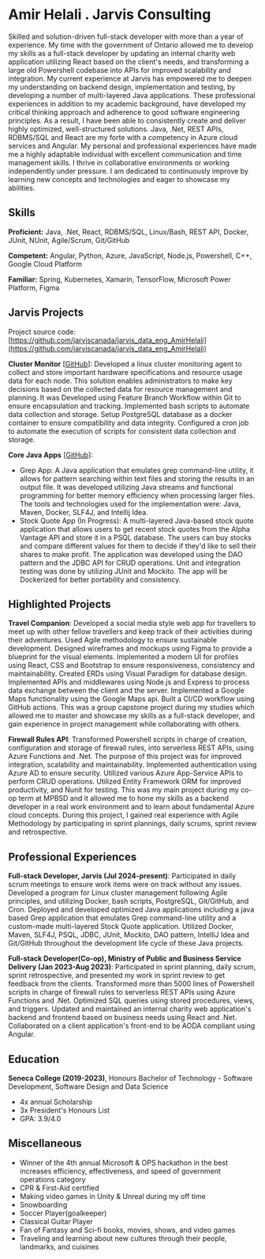 # Amir Helali . Jarvis Consulting

Skilled and solution-driven full-stack developer with more than a year of experience. My time with the government of Ontario allowed me to develop my skills as a full-stack developer by updating an internal charity web application utilizing React based on the client's needs, and transforming a large old Powershell codebase into APIs for improved scalability and integration. My current experience at Jarvis has empowered me to deepen my understanding on backend design, implementation and testing, by developing a number of multi-layered Java applications. These professional experiences in addition to my academic background, have developed my critical thinking approach and adherence to good software engineering principles. As a result, I have been able to consistently create and deliver highly optimized, well-structured solutions. Java, .Net, REST APIs, RDBMS/SQL and React are my forte with a competency in Azure cloud services and Angular. My personal and professional experiences have made me a highly adaptable individual with excellent communication and time management skills. I thrive in collaborative environments or working independently under pressure. I am dedicated to continuously improve by learning new concepts and technologies and eager to showcase my abilities.

## Skills

**Proficient:** Java, .Net, React, RDBMS/SQL, Linux/Bash, REST API, Docker, JUnit, NUnit, Agile/Scrum, Git/GitHub

**Competent:** Angular, Python, Azure, JavaScript, Node.js, Powershell, C++, Google Cloud Platform

**Familiar:** Spring, Kubernetes, Xamarin, TensorFlow, Microsoft Power Platform, Figma

## Jarvis Projects

Project source code: [https://github.com/jarviscanada/jarvis_data_eng_AmirHelali](https://github.com/jarviscanada/jarvis_data_eng_AmirHelali)


**Cluster Monitor** [[GitHub](https://github.com/jarviscanada/jarvis_data_eng_AmirHelali/tree/master/linux_sql)]: Developed a linux cluster monitoring agent to collect and store important hardware specifications and resource usage data for each node. This solution enables administrators to make key decisions based on the collected data for resource management and planning. It was Developed using Feature Branch Workflow within Git to ensure encapsulation and tracking. Implemented bash scripts to automate data collection and storage. Setup PostgreSQL database as a docker container to ensure compatibility and data integrity. Configured a cron job to automate the execution of scripts for consistent data collection and storage.

**Core Java Apps** [[GitHub](https://github.com/jarviscanada/jarvis_data_eng_AmirHelali/tree/master/core_java)]:
      
  - Grep App: A Java application that emulates grep command-line utility, it allows for pattern searching within text files and storing the results in an output file. It was developed utilizing Java streams and functional programming for better memory efficiency when processing larger files. The tools and technologies used for the implementation were: Java, Maven, Docker, SLF4J, and Intellij Idea.
  - Stock Quote App (In Progress): A multi-layered Java-based stock quote application that allows users to get recent stock quotes from the Alpha Vantage API and store it in a PSQL database. The users can buy stocks and compare different values for them to decide if they'd like to sell their shares to make profit. The application was developed using the DAO pattern and the JDBC API for CRUD operations. Unit and integration testing was done by utilizing JUnit and Mockito. The app will be Dockerized for better portability and consistency.


## Highlighted Projects
**Travel Companion**: Developed a social media style web app for travellers to meet up with other fellow travellers and keep track of their activities during their adventures. Used Agile methodology to ensure sustainable development. Designed wireframes and mockups using Figma to provide a blueprint for the visual elements. Implemented a modern UI for profiles using React, CSS and Bootstrap to ensure responsiveness, consistency and maintainability. Created ERDs using Visual Paradigm for database design. Implemented APIs and middlewares using Node.js and Express to process data exchange between the client and the server. Implemented a Google Maps functionality using the Google Maps api. Built a CI/CD workflow using GitHub actions. This was a group capstone project during my studies which allowed me to master and showcase my skills as a full-stack developer, and gain experience in project management while collaborating with others.

**Firewall Rules API**: Transformed Powershell scripts in charge of creation, configuration and storage of firewall rules, into serverless REST APIs, using Azure Functions and .Net. The purpose of this project was for improved integration, scalability and maintainability. Implemented authentication using Azure AD to ensure security. Utilized various Azure App-Service APIs to perform CRUD operations. Utilized Entity Framework ORM for improved productivity, and Nunit for testing. This was my main project during my co-op term at MPBSD and it allowed me to hone my skills as a backend developer in a real work environment and to learn about fundamental Azure cloud concepts. During this project, I gained real experience with Agile Methodology by participating in sprint plannings, daily scrums, sprint review and retrospective.


## Professional Experiences

**Full-stack Developer, Jarvis (Jul 2024-present)**: Participated in daily scrum meetings to ensure work items were on track without any issues. Developed a program for Linux cluster management following Agile principles, and utilizing Docker, bash scripts, PostgreSQL, Git/GitHub, and Cron. Deployed and developed optimized Java applications including a java based Grep application that emulates Grep command-line utility and a custom-made multi-layered Stock Quote application. Utilized Docker, Maven, SLF4J, PSQL, JDBC, JUnit, Mockito, DAO pattern, IntelliJ Idea and Git/GitHub throughout the development life cycle of these Java projects.

**Full-stack Developer(Co-op), Ministry of Public and Business Service Delivery (Jan 2023-Aug 2023)**: Participated in sprint planning, daily scrum, sprint retrospective, and presented my work in sprint review to get feedback from the clients. Transformed more than 5000 lines of Powershell scripts in charge of firewall rules to serverless REST APIs using Azure Functions and .Net. Optimized SQL queries using stored procedures, views, and triggers. Updated and maintained an internal charity web application's backend and frontend based on business needs using React and .Net. Collaborated on a client application's front-end to be AODA compliant using Angular.


## Education
**Seneca College (2019-2023)**, Honours Bachelor of Technology - Software Development, Software Design and Data Science
- 4x annual Scholarship
- 3x President's Honours List
- GPA: 3.9/4.0


## Miscellaneous
- Winner of the 4th annual Microsoft & OPS hackathon in the best increases efficiency, effectiveness, and speed of government operations category
- CPR & First-Aid certified
- Making video games in Unity & Unreal during my off time
- Snowboarding
- Soccer Player(goalkeeper)
- Classical Guitar Player
- Fan of Fantasy and Sci-fi books, movies, shows, and video games
- Traveling and learning about new cultures through their people, landmarks, and cuisines